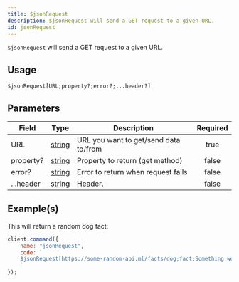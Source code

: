 ```yaml
---
title: $jsonRequest
description: $jsonRequest will send a GET request to a given URL.
id: jsonRequest
---
```


`$jsonRequest` will send a GET request to a given URL.

## Usage

```aoi
$jsonRequest[URL;property?;error?;...header?]
```

## Parameters

| Field     | Type                                                                                              | Description                           | Required |
| --------- | ------------------------------------------------------------------------------------------------- | ------------------------------------- | :------: |
| URL       | [string](https://developer.mozilla.org/en-US/docs/Web/JavaScript/Reference/Global_Objects/String) | URL you want to get/send data to/from |   true   |
| property? | [string](https://developer.mozilla.org/en-US/docs/Web/JavaScript/Reference/Global_Objects/String) | Property to return (get method)       |  false   |
| error?    | [string](https://developer.mozilla.org/en-US/docs/Web/JavaScript/Reference/Global_Objects/String) | Error to return when request fails    |  false   |
| ...header | [string](https://developer.mozilla.org/en-US/docs/Web/JavaScript/Reference/Global_Objects/String) | Header.                               |  false   |

## Example(s)

This will return a random dog fact:

```javascript
client.command({
    name: "jsonRequest",
    code: `
    $jsonRequest[https://some-random-api.ml/facts/dog;fact;Something went wrong.]
    `
});
```
